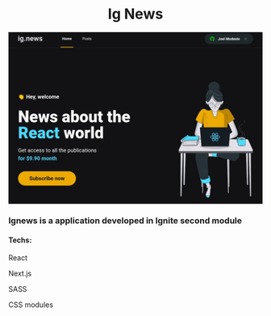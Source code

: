 <h1 align="center">Ig News</h1>
<img align="center" src="/.github/ignews.jpg" alt="ignews landing page">

<h3>Ignews is a application developed in Ignite second module</h3>

<h4>Techs:</h4>
<p>React</p>
<p>Next.js</p>
<p>SASS</p>
<p>CSS modules</p>